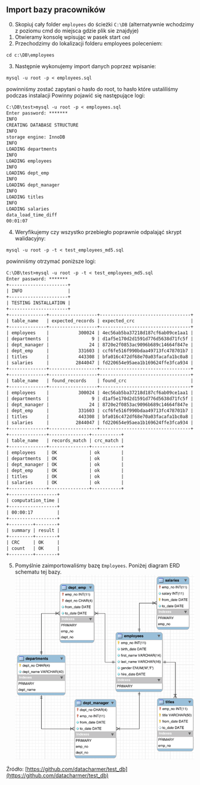 ﻿## Import bazy pracowników


0. Skopiuj cały folder `employees` do ścieżki `C:\DB` (alternatywnie wchodzimy z poziomu cmd do miejsca gdzie plik sie znajdyje)
1. Otwieramy konsolę wpisując w pasek start `cmd`
2. Przechodzimy do lokalizacji folderu employees poleceniem:
```
cd c:\DB\employees
```
3. Następnie wykonujemy import danych poprzez wpisanie:
```
mysql -u root -p < employees.sql
```
powinniśmy zostać zapytani o hasło do root, to hasło które ustaliliśmy podczas instalacji
Powinny pojawić się następujące logi:
```
C:\DB\test>mysql -u root -p < employees.sql
Enter password: *******
INFO
CREATING DATABASE STRUCTURE
INFO
storage engine: InnoDB
INFO
LOADING departments
INFO
LOADING employees
INFO
LOADING dept_emp
INFO
LOADING dept_manager
INFO
LOADING titles
INFO
LOADING salaries
data_load_time_diff
00:01:07
```
4. Weryfikujemy czy wszystko przebiegło poprawnie odpalająć skrypt walidacyjny:
```
mysql -u root -p -t < test_employees_md5.sql
```
powinniśmy otrzymać poniższe logi:
```
C:\DB\test>mysql -u root -p -t < test_employees_md5.sql
Enter password: *******
+----------------------+
| INFO                 |
+----------------------+
| TESTING INSTALLATION |
+----------------------+
+--------------+------------------+----------------------------------+
| table_name   | expected_records | expected_crc                     |
+--------------+------------------+----------------------------------+
| employees    |           300024 | 4ec56ab5ba37218d187cf6ab09ce1aa1 |
| departments  |                9 | d1af5e170d2d1591d776d5638d71fc5f |
| dept_manager |               24 | 8720e2f0853ac9096b689c14664f847e |
| dept_emp     |           331603 | ccf6fe516f990bdaa49713fc478701b7 |
| titles       |           443308 | bfa016c472df68e70a03facafa1bc0a8 |
| salaries     |          2844047 | fd220654e95aea1b169624ffe3fca934 |
+--------------+------------------+----------------------------------+
+--------------+------------------+----------------------------------+
| table_name   | found_records    | found_crc                        |
+--------------+------------------+----------------------------------+
| employees    |           300024 | 4ec56ab5ba37218d187cf6ab09ce1aa1 |
| departments  |                9 | d1af5e170d2d1591d776d5638d71fc5f |
| dept_manager |               24 | 8720e2f0853ac9096b689c14664f847e |
| dept_emp     |           331603 | ccf6fe516f990bdaa49713fc478701b7 |
| titles       |           443308 | bfa016c472df68e70a03facafa1bc0a8 |
| salaries     |          2844047 | fd220654e95aea1b169624ffe3fca934 |
+--------------+------------------+----------------------------------+
+--------------+---------------+-----------+
| table_name   | records_match | crc_match |
+--------------+---------------+-----------+
| employees    | OK            | ok        |
| departments  | OK            | ok        |
| dept_manager | OK            | ok        |
| dept_emp     | OK            | ok        |
| titles       | OK            | ok        |
| salaries     | OK            | ok        |
+--------------+---------------+-----------+
+------------------+
| computation_time |
+------------------+
| 00:00:17         |
+------------------+
+---------+--------+
| summary | result |
+---------+--------+
| CRC     | OK     |
| count   | OK     |
+---------+--------+
```

5. Pomyślnie zaimportowaliśmy bazę `Employees`. Poniżej diagram ERD schematu tej bazy.
![.images/employees-schema.png](.images/employees-schema.png)

Źródło: [https://github.com/datacharmer/test_db](https://github.com/datacharmer/test_db)

